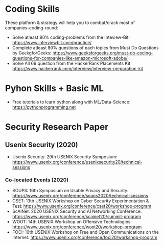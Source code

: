 # Coding Skills

These platform & strategy will help you to combat/crack most of companies-coding-round: 
* Solve atleast 80% coding-problems from the Inteview-Bit: https://www.interviewbit.com/practice/ 
* Complete atleast 80% questions of each topics from Must Do Questions by GeekgforGeeks: https://www.geeksforgeeks.org/must-do-coding-questions-for-companies-like-amazon-microsoft-adobe/
* Solve All 69 question from the HackerRank Placements Kit: https://www.hackerrank.com/interview/interview-preparation-kit
    
# Pyhon Skills + Basic ML

* Free tutorials to learn python along with ML/Data-Science: https://pythonprogramming.net 
 
# Security Research Paper
## Usenix Security (2020)
* Usenix Security: 29th USENIX Security Symposium:  https://www.usenix.org/conference/usenixsecurity20/technical-sessions 
### Co-located Events (2020)
* SOUPS: 16th Symposium on Usable Privacy and Security: https://www.usenix.org/conference/soups2020/technical-sessions
* CSET: 13th USENIX Workshop on Cyber Security Experimentation & Test: https://www.usenix.org/conference/cset20/workshop-program
* ScAINet: 2020 USENIX Security and AI Networking Conference: https://www.usenix.org/conference/scainet20/summit-program
* WOOT: 14th USENIX Workshop on Offensive Technologies: https://www.usenix.org/conference/woot20/workshop-program
* FOCI: 10th USENIX Workshop on Free and Open Communications on the Internet: https://www.usenix.org/conference/foci20/workshop-program
